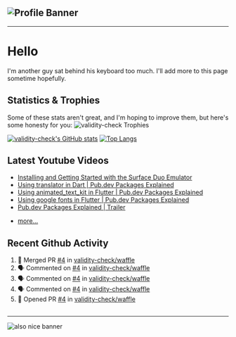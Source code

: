 ## ![Profile Banner](https://user-images.githubusercontent.com/63739210/139320192-452fbb26-667e-4815-9d2e-b554041cd813.jpeg)

---

# Hello

I'm another guy sat behind his keyboard too much. I'll add more to this page sometime hopefully.

## Statistics & Trophies

Some of these stats aren't great, and I'm hoping to improve them, but here's some honesty for you:
![validity-check Trophies](https://github-profile-trophy.vercel.app/?username=validity-check&theme=discord)

[![validity-check's GitHub stats](https://github-readme-stats.vercel.app/api?username=validity-check&show_icons=true&theme=onedark)](https://github.com/anuraghazra/github-readme-stats)
[![Top Langs](https://github-readme-stats.vercel.app/api/top-langs/?username=validity-check&layout=compact&langs_count=10&theme=onedark)](https://github.com/anuraghazra/github-readme-stats)

## Latest Youtube Videos

<!-- YOUTUBE:START -->
- [Installing and Getting Started with the Surface Duo Emulator](https://www.youtube.com/watch?v=GsB0lkOkwLQ)
- [Using translator in Dart | Pub.dev Packages Explained](https://www.youtube.com/watch?v=FoVB7vPOrDg)
- [Using animated_text_kit in Flutter | Pub.dev Packages Explained](https://www.youtube.com/watch?v=dLI_CX4Un4s)
- [Using google fonts in Flutter | Pub.dev Packages Explained](https://www.youtube.com/watch?v=HP0W-qgtXlU)
- [Pub.dev Packages Explained | Trailer](https://www.youtube.com/watch?v=NwEugiqtxN0)
<!-- YOUTUBE:END -->
- [more...](https://www.youtube.com/channel/UCzo8BxPlwBZlqnM5qIj2bZg)

## Recent Github Activity

<!--START_SECTION:activity-->
1. 🎉 Merged PR [#4](https://github.com/validity-check/waffle/pull/4) in [validity-check/waffle](https://github.com/validity-check/waffle)
2. 🗣 Commented on [#4](https://github.com/validity-check/waffle/issues/4) in [validity-check/waffle](https://github.com/validity-check/waffle)
3. 🗣 Commented on [#4](https://github.com/validity-check/waffle/issues/4) in [validity-check/waffle](https://github.com/validity-check/waffle)
4. 🗣 Commented on [#4](https://github.com/validity-check/waffle/issues/4) in [validity-check/waffle](https://github.com/validity-check/waffle)
5. 💪 Opened PR [#4](https://github.com/validity-check/waffle/pull/4) in [validity-check/waffle](https://github.com/validity-check/waffle)
<!--END_SECTION:activity-->

## <!--END_SECTION:activity-->

---

![also nice banner](https://user-images.githubusercontent.com/63739210/140661604-16b978f1-6d00-4a96-b02f-936cbb143a95.jpeg)
